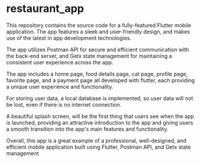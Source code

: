 # restaurant_app

This repository contains the source code for a fully-featured Flutter mobile application. The app features a sleek and user-friendly design, and makes use of the latest in app development technologies.

The app utilizes Postman API for secure and efficient communication with the back-end server, and Getx state management for maintaining a consistent user experience across the app.

The app includes a home page, food details page, cat page, profile page, favorite page, and a payment page all developed with flutter, each providing a unique user experience and functionality.

For storing user data, a local database is implemented, so user data will not be lost, even if there is no internet connection.

A beautiful splash screen, will be the first thing that users see when the app is launched, providing an attractive introduction to the app and giving users a smooth transition into the app's main features and functionality.

Overall, this app is a great example of a professional, well-designed, and efficient mobile application built using Flutter, Postman API, and Getx state management
